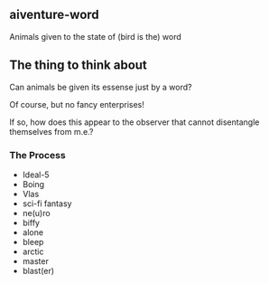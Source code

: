 ## aiventure-word

Animals given to the state of (bird is the) word

## The thing to think about

Can animals be given its essense just by a word?

Of course, but no fancy enterprises!

If so, how does this appear to the observer that cannot disentangle themselves from m.e.?

### The Process

* Ideal-5
* Boing
* Vlas
* sci-fi fantasy
* ne(u)ro
* biffy
* alone
* bleep
* arctic
* master
* blast(er)